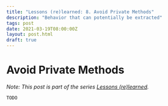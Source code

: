 ```yaml
---
title: "Lessons (re)learned: 8. Avoid Private Methods"
description: "Behavior that can potentially be extracted"
tags: post
date: 2021-03-19T08:00:00Z
layout: post.html
draft: true
---
```


# Avoid Private Methods

_Note: This post is part of the series [Lessons (re)learned](/posts/lessons-re-learned-0)._

`TODO`
